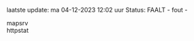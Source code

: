 laatste update: 
ma 04-12-2023 12:02   uur 
Status: FAALT - fout - 
<div class="service R">mapsrv</div><div class="service G">httpstat</div>